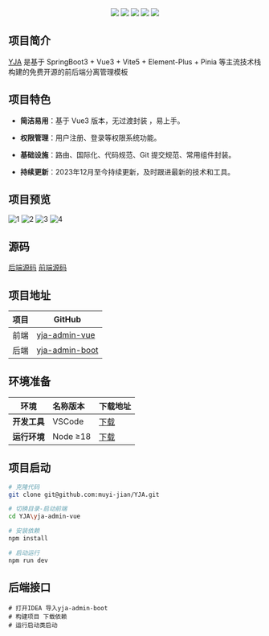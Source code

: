 <div align="center">
    <img src="https://img.shields.io/badge/Vue-3.4.21-brightgreen.svg"/>
    <img src="https://img.shields.io/badge/Vite-5.2.8-green.svg"/>
    <img src="https://img.shields.io/badge/Element Plus-2.7.2-blue.svg"/>
    <img src="https://img.shields.io/badge/license-Apache-green.svg"/>
    <a href="https://gitee.com/youlaiorg" target="_blank">
        <img src="https://img.shields.io/badge/Author-YJ-orange.svg"/>
    </a>
</div>



## 项目简介

[YJA](https://github.com/muyi-jian/YJA) 是基于 SpringBoot3 + Vue3 + Vite5 + Element-Plus + Pinia 等主流技术栈构建的免费开源的前后端分离管理模板




## 项目特色

- **简洁易用**：基于 Vue3 版本，无过渡封装 ，易上手。

- **权限管理**：用户注册、登录等权限系统功能。

- **基础设施**：路由、国际化、代码规范、Git 提交规范、常用组件封装。

- **持续更新**：2023年12月至今持续更新，及时跟进最新的技术和工具。



## 项目预览

![1](https://github.com/muyi-jian/YJA/blob/master/doc/image/fenlei.png)
![2](https://github.com/muyi-jian/YJA/blob/master/doc/image/wenzhang.png)
![3](https://github.com/muyi-jian/YJA/blob/master/doc/image/jiben.png)
![4](https://github.com/muyi-jian/YJA/blob/master/doc/image/touxiang.png)

## 源码

[后端源码](https://github.com/muyi-jian/YJA/tree/master/yja-admin-boot)
[前端源码](https://github.com/muyi-jian/YJA/tree/master/yja-admin-vue)


## 项目地址

| 项目 | GitHub                                                       |
| ---- | ------------------------------------------------------------ |
| 前端 | [yja-admin-vue](https://github.com/muyi-jian/YJA/tree/master/yja-admin-vue) |
| 后端 | [yja-admin-boot](https://github.com/muyi-jian/YJA/tree/master/yja-admin-boot) |

## 环境准备

| 环境         | 名称版本 | 下载地址                                       |
| ------------ | :------- | ---------------------------------------------- |
| **开发工具** | VSCode   | [下载](https://code.visualstudio.com/Download) |
| **运行环境** | Node ≥18 | [下载](http://nodejs.cn/download)              |


## 项目启动

```bash
# 克隆代码
git clone git@github.com:muyi-jian/YJA.git

# 切换目录-启动前端
cd YJA\yja-admin-vue

# 安装依赖
npm install

# 启动运行
npm run dev

```



## 后端接口

```
# 打开IDEA 导入yja-admin-boot
# 构建项目 下载依赖
# 运行启动类启动
```

